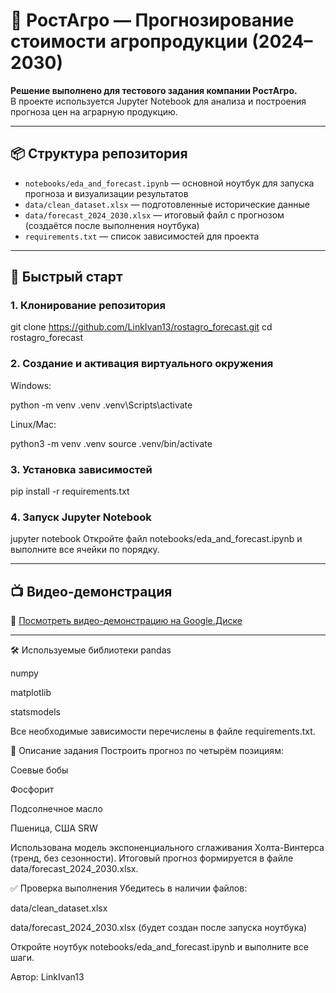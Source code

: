 # 🌾 РостАгро — Прогнозирование стоимости агропродукции (2024–2030)

**Решение выполнено для тестового задания компании РостАгро.**  
В проекте используется Jupyter Notebook для анализа и построения прогноза цен на аграрную продукцию.

---

## 📦 Структура репозитория

- `notebooks/eda_and_forecast.ipynb` — основной ноутбук для запуска прогноза и визуализации результатов  
- `data/clean_dataset.xlsx` — подготовленные исторические данные  
- `data/forecast_2024_2030.xlsx` — итоговый файл с прогнозом (создаётся после выполнения ноутбука)  
- `requirements.txt` — список зависимостей для проекта  

---

## 🚀 Быстрый старт

### 1. Клонирование репозитория


git clone https://github.com/LinkIvan13/rostagro_forecast.git
cd rostagro_forecast


### 2. Создание и активация виртуального окружения
Windows:

python -m venv .venv
.venv\Scripts\activate


Linux/Mac:

python3 -m venv .venv
source .venv/bin/activate


### 3. Установка зависимостей

pip install -r requirements.txt


### 4. Запуск Jupyter Notebook

jupyter notebook
Откройте файл notebooks/eda_and_forecast.ipynb и выполните все ячейки по порядку.

---

## 📺 Видео-демонстрация

🔗 [Посмотреть видео-демонстрацию на Google.Диске](https://drive.google.com/file/d/12EKBdrr6maai9wEN-fTsLLUtGZhSBONZ/view?usp=sharing)

---


🛠️ Используемые библиотеки
pandas

numpy

matplotlib

statsmodels

Все необходимые зависимости перечислены в файле requirements.txt.

📝 Описание задания
Построить прогноз по четырём позициям:

Соевые бобы

Фосфорит

Подсолнечное масло

Пшеница, США SRW

Использована модель экспоненциального сглаживания Холта-Винтерса (тренд, без сезонности).
Итоговый прогноз формируется в файле data/forecast_2024_2030.xlsx.

✅ Проверка выполнения
Убедитесь в наличии файлов:

data/clean_dataset.xlsx

data/forecast_2024_2030.xlsx (будет создан после запуска ноутбука)

Откройте ноутбук notebooks/eda_and_forecast.ipynb и выполните все шаги.

Автор: LinkIvan13